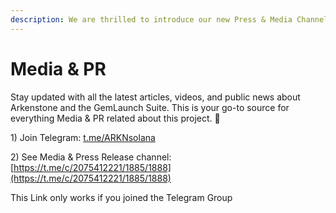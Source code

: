 ```yaml
---
description: We are thrilled to introduce our new Press & Media Channel on Telegram!
---
```


# Media & PR

Stay updated with all the latest articles, videos, and public news about Arkenstone and the GemLaunch Suite. This is your go-to source for everything Media & PR related about this project. 📢

1\) Join Telegram: [t.me/ARKNsolana](https://t.me/ARKNsolana)

2\) See Media & Press Release channel: [https://t.me/c/2075412221/1885/1888](https://t.me/c/2075412221/1885/1888)

This Link only works if you joined the Telegram Group&#x20;
